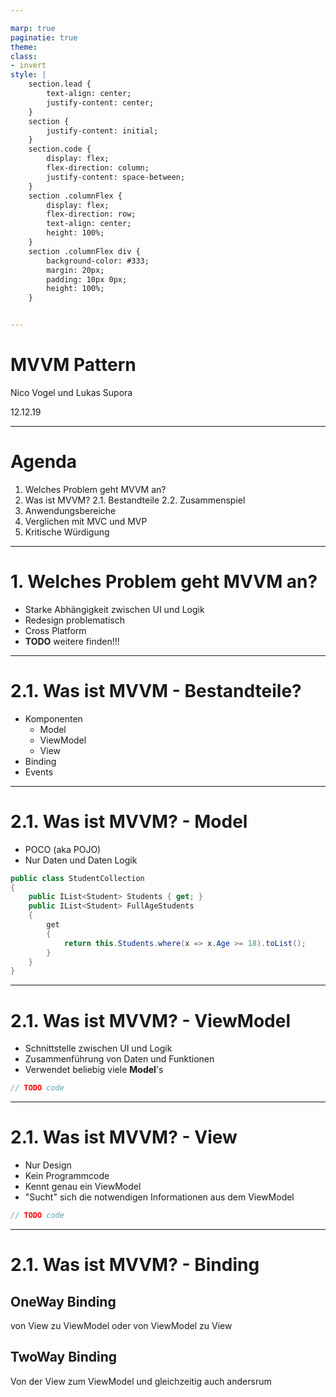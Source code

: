 ```yaml
---

marp: true
paginatie: true
theme: 
class: 
- invert
style: |
    section.lead {
        text-align: center;
        justify-content: center;
    }
    section {
        justify-content: initial;
    }
    section.code {
        display: flex;
        flex-direction: column;
        justify-content: space-between;
    }
    section .columnFlex {
        display: flex;
        flex-direction: row;
        text-align: center;
        height: 100%;
    }
    section .columnFlex div {
        background-color: #333;
        margin: 20px;
        padding: 10px 0px;
        height: 100%;
    }


---
```


<!-- 
_class: 
- lead
- invert-->

# MVVM Pattern
Nico Vogel und Lukas Supora

12.12.19

---

# Agenda

1. Welches Problem geht MVVM an?
2. Was ist MVVM?
  2.1. Bestandteile
  2.2. Zusammenspiel
3. Anwendungsbereiche
4. Verglichen mit MVC und MVP
5. Kritische Würdigung

---

# 1. Welches Problem geht MVVM an?

- Starke Abhängigkeit zwischen UI und Logik 
- Redesign problematisch
- Cross Platform
- **TODO** weitere finden!!!

<!--
*Vorwort*: 
generell kommt es auf die ausgangassituation an, wie stark die folgenden punkte gewogen werden.

1. UI und Logik ist ein code, was schwer zu warten ist
2. da die UI und die logik viel miteinander zu tun haben kann man nicht einfach das design ändern. dabei zerstört man wahrscheinlich viele funktionen usw.
3. Es muss viel logik neu für jede plattform geschrieben werden

*schlusswort*:
wenn beispielweise Application Layer angewand wird, ist punkt 3 schonmal deutlich weniget schlimm, da man bereits eine saubere trennung zwsichen UI und Logik hat.
-->

---

# 2.1. Was ist MVVM - Bestandteile?

- Komponenten
  - Model
  - ViewModel
  - View
- Binding
- Events

---
<!-- 
_class: 
- invert
- code
-->
<span>

# 2.1. Was ist MVVM? - Model

- POCO (aka POJO)
- Nur Daten und Daten Logik

<!-- 
1. wenn das objekt eine collection beinhält und nur eine submenge zurückgeben soll. bsp. StudentCollection.getFullAgeStudents() 
-->

</span>

```` C#
public class StudentCollection
{
    public IList<Student> Students { get; }
    public IList<Student> FullAgeStudents 
    { 
        get 
        {
            return this.Students.where(x => x.Age >= 18).toList();
        }
    }
}
````


---
<!-- 
_class: 
- invert
- code
-->
<span>

# 2.1. Was ist MVVM? - ViewModel

- Schnittstelle zwischen UI und Logik
- Zusammenführung von Daten und Funktionen 
- Verwendet beliebig viele **Model**'s

</span>

````C#
// TODO code
````

---
<!-- 
_class: 
- invert
- code
-->
<span>

# 2.1. Was ist MVVM? - View

- Nur Design
- Kein Programmcode
- Kennt genau ein ViewModel
- "Sucht" sich die notwendigen Informationen aus dem ViewModel

</span>

````C#
// TODO code
````

---

# 2.1. Was ist MVVM? - Binding

<span class="columnFlex">
<div>

## OneWay Binding

von View zu ViewModel oder von ViewModel zu View

</div>
<div>

## TwoWay Binding

Von der View zum ViewModel und gleichzeitig auch andersrum

</div>
</span>
